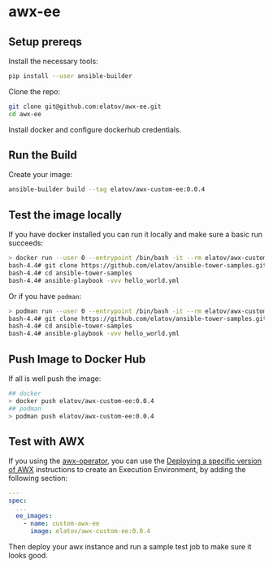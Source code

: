 # awx-ee
## Setup prereqs
Install the necessary tools:

```bash
pip install --user ansible-builder
```

Clone the repo:

```bash
git clone git@github.com:elatov/awx-ee.git
cd awx-ee
```

Install docker and configure dockerhub credentials.

## Run the Build
Create your image:

```bash
ansible-builder build --tag elatov/awx-custom-ee:0.0.4
```

## Test the image locally
If you have docker installed you can run it locally and make sure a basic run succeeds:

```bash
> docker run --user 0 --entrypoint /bin/bash -it --rm elatov/awx-custom-ee:0.0.4  
bash-4.4# git clone https://github.com/elatov/ansible-tower-samples.git
bash-4.4# cd ansible-tower-samples
bash-4.4# ansible-playbook -vvv hello_world.yml
```

Or if you have `podman`:

```bash
> podman run --user 0 --entrypoint /bin/bash -it --rm elatov/awx-custom-ee:0.0.4  
bash-4.4# git clone https://github.com/elatov/ansible-tower-samples.git
bash-4.4# cd ansible-tower-samples
bash-4.4# ansible-playbook -vvv hello_world.yml
```

## Push Image to Docker Hub
If all is well push the image:

```bash
## docker
> docker push elatov/awx-custom-ee:0.0.4
## podman
> podman push elatov/awx-custom-ee:0.0.4
```

## Test with AWX
If you using the [awx-operator](https://github.com/ansible/awx-operator), you can use the [Deploying a specific version of AWX](https://github.com/ansible/awx-operator#deploying-a-specific-version-of-awx) instructions to create an Execution Environment, by adding the following section:

```yaml
---
spec:
  ...
  ee_images:
    - name: custom-awx-ee
      image: elatov/awx-custom-ee:0.0.4
```

Then deploy your awx instance and run a sample test job to make sure it looks good.